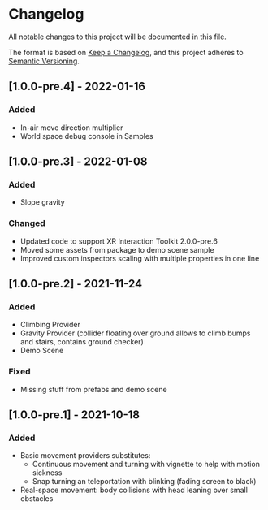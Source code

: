# Changelog
All notable changes to this project will be documented in this file.

The format is based on [Keep a Changelog](https://keepachangelog.com/en/1.0.0/),
and this project adheres to [Semantic Versioning](https://semver.org/spec/v2.0.0.html).

## [1.0.0-pre.4] - 2022-01-16
### Added
- In-air move direction multiplier
- World space debug console in Samples

## [1.0.0-pre.3] - 2022-01-08
### Added
- Slope gravity

### Changed
- Updated code to support XR Interaction Toolkit 2.0.0-pre.6
- Moved some assets from package to demo scene sample
- Improved custom inspectors scaling with multiple properties in one line

## [1.0.0-pre.2] - 2021-11-24
### Added
- Climbing Provider
- Gravity Provider (collider floating over ground allows to climb bumps and stairs, contains ground checker)
- Demo Scene

### Fixed
- Missing stuff from prefabs and demo scene

## [1.0.0-pre.1] - 2021-10-18
### Added
- Basic movement providers substitutes:
  - Continuous movement and turning with vignette to help with motion sickness
  - Snap turning an teleportation with blinking (fading screen to black)
- Real-space movement: body collisions with head leaning over small obstacles
